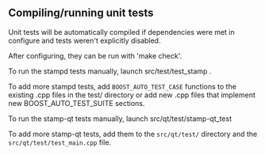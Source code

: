 Compiling/running unit tests
------------------------------------

Unit tests will be automatically compiled if dependencies were met in configure
and tests weren't explicitly disabled.

After configuring, they can be run with 'make check'.

To run the stampd tests manually, launch src/test/test_stamp .

To add more stampd tests, add `BOOST_AUTO_TEST_CASE` functions to the existing
.cpp files in the test/ directory or add new .cpp files that
implement new BOOST_AUTO_TEST_SUITE sections.

To run the stamp-qt tests manually, launch src/qt/test/stamp-qt_test

To add more stamp-qt tests, add them to the `src/qt/test/` directory and
the `src/qt/test/test_main.cpp` file.
